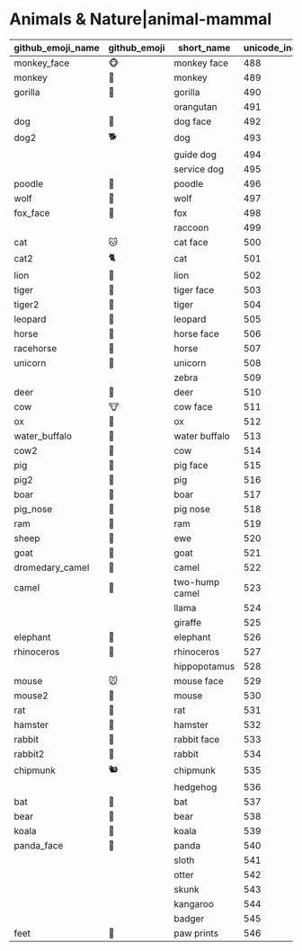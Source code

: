 # Animals & Nature|animal-mammal

|github_emoji_name|github_emoji|short_name|unicode_index|
|---|---|---|---|
|monkey_face|:monkey_face:|monkey face|488|
|monkey|:monkey:|monkey|489|
|gorilla|:gorilla:|gorilla|490|
|||orangutan|491|
|dog|:dog:|dog face|492|
|dog2|:dog2:|dog|493|
|||guide dog|494|
|||service dog|495|
|poodle|:poodle:|poodle|496|
|wolf|:wolf:|wolf|497|
|fox_face|:fox_face:|fox|498|
|||raccoon|499|
|cat|:cat:|cat face|500|
|cat2|:cat2:|cat|501|
|lion|:lion:|lion|502|
|tiger|:tiger:|tiger face|503|
|tiger2|:tiger2:|tiger|504|
|leopard|:leopard:|leopard|505|
|horse|:horse:|horse face|506|
|racehorse|:racehorse:|horse|507|
|unicorn|:unicorn:|unicorn|508|
|||zebra|509|
|deer|:deer:|deer|510|
|cow|:cow:|cow face|511|
|ox|:ox:|ox|512|
|water_buffalo|:water_buffalo:|water buffalo|513|
|cow2|:cow2:|cow|514|
|pig|:pig:|pig face|515|
|pig2|:pig2:|pig|516|
|boar|:boar:|boar|517|
|pig_nose|:pig_nose:|pig nose|518|
|ram|:ram:|ram|519|
|sheep|:sheep:|ewe|520|
|goat|:goat:|goat|521|
|dromedary_camel|:dromedary_camel:|camel|522|
|camel|:camel:|two-hump camel|523|
|||llama|524|
|||giraffe|525|
|elephant|:elephant:|elephant|526|
|rhinoceros|:rhinoceros:|rhinoceros|527|
|||hippopotamus|528|
|mouse|:mouse:|mouse face|529|
|mouse2|:mouse2:|mouse|530|
|rat|:rat:|rat|531|
|hamster|:hamster:|hamster|532|
|rabbit|:rabbit:|rabbit face|533|
|rabbit2|:rabbit2:|rabbit|534|
|chipmunk|:chipmunk:|chipmunk|535|
|||hedgehog|536|
|bat|:bat:|bat|537|
|bear|:bear:|bear|538|
|koala|:koala:|koala|539|
|panda_face|:panda_face:|panda|540|
|||sloth|541|
|||otter|542|
|||skunk|543|
|||kangaroo|544|
|||badger|545|
|feet|:feet:|paw prints|546|
